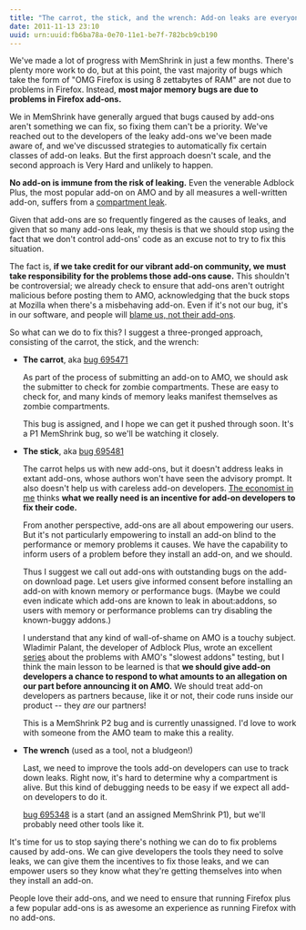 ```yaml
---
title: "The carrot, the stick, and the wrench: Add-on leaks are everyone's problem."
date: 2011-11-13 23:10
uuid: urn:uuid:fb6ba78a-0e70-11e1-be7f-782bcb9cb190
---
```


We've made a lot of progress with MemShrink in just a few months.  There's
plenty more work to do, but at this point, the vast majority of bugs which take
the form of "OMG Firefox is using 8 zettabytes of RAM" are not due to problems
in Firefox.  Instead, **most major memory bugs are due to problems in Firefox
add-ons.**

We in MemShrink have generally argued that bugs caused by add-ons aren't
something we can fix, so fixing them can't be a priority.  We've reached out to
the developers of the leaky add-ons we've been made aware of, and we've
discussed strategies to automatically fix certain classes of add-on leaks.  But
the first approach doesn't scale, and the second approach is Very Hard and
unlikely to happen.

**No add-on is immune from the risk of leaking.**  Even the venerable Adblock
Plus, the most popular add-on on AMO and by all measures a well-written add-on,
suffers from a [compartment leak][abp-leak].

Given that add-ons are so frequently fingered as the causes of leaks, and given
that so many add-ons leak, my thesis is that we should stop using the fact
that we don't control add-ons' code as an excuse not to try to fix this
situation.

The fact is, **if we take credit for our vibrant add-on community, we must take
responsibility for the problems those add-ons cause.** This shouldn't be
controversial; we already check to ensure that add-ons aren't outright
malicious before posting them to AMO, acknowledging that the buck stops at
Mozilla when there's a misbehaving add-on.  Even if it's not our bug, it's in
our software, and people will [blame us, not their add-ons][blame us].

So what can we do to fix this?  I suggest a three-pronged approach, consisting
of the carrot, the stick, and the wrench:

  * **The carrot**, aka [bug 695471][]
  
    As part of the process of submitting an add-on to AMO, we should ask the
    submitter to check for zombie compartments.  These are easy to check for,
    and many kinds of memory leaks manifest themselves as zombie compartments.

    This bug is assigned, and I hope we can get it pushed through soon.  It's a
    P1 MemShrink bug, so we'll be watching it closely.

  * **The stick**, aka [bug 695481][]
  
    The carrot helps us with new add-ons, but it doesn't address leaks in
    extant add-ons, whose authors won't have seen the advisory prompt.  It also
    doesn't help us with careless add-on developers.
    [The economist in me][economist] thinks **what we really need is an
    incentive for add-on developers to fix their code.**

    From another perspective, add-ons are all about empowering our users.  But
    it's not particularly empowering to install an add-on blind to the
    performance or memory problems it causes.  We have the capability to inform
    users of a problem before they install an add-on, and we should.

    Thus I suggest we call out add-ons with outstanding bugs on the add-on
    download page.  Let users give informed consent before installing an add-on
    with known memory or performance bugs.  (Maybe we could even indicate which
    add-ons are known to leak in about:addons, so users with memory or
    performance problems can try disabling the known-buggy addons.)

    I understand that any kind of wall-of-shame on AMO is a touchy subject.
    Wladimir Palant, the developer of Adblock Plus, wrote an excellent
    [series][abp-blog] about the problems with AMO's "slowest addons" testing,
    but I think the main lesson to be learned is that **we should give add-on
    developers a chance to respond to what amounts to an allegation on our part
    before announcing it on AMO.**  We should treat add-on developers as
    partners because, like it or not, their code runs inside our product --
    they *are* our partners!

    This is a MemShrink P2 bug and is currently unassigned.  I'd love to work
    with someone from the AMO team to make this a reality.

  * **The wrench** (used as a tool, not a bludgeon!)
  
    Last, we need to improve the tools add-on developers can use to track down
    leaks.  Right now, it's hard to determine why a compartment is alive.  But
    this kind of debugging needs to be easy if we expect all add-on developers
    to do it.

    [bug 695348][] is a start (and an assigned MemShrink P1), but we'll
    probably need other tools like it.

It's time for us to stop saying there's nothing we can do to fix problems
caused by add-ons.  We can give developers the tools they need to solve leaks,
we can give them the incentives to fix those leaks, and we can empower users so
they know what they're getting themselves into when they install an add-on.

People love their add-ons, and we need to ensure that running Firefox plus a
few popular add-ons is as awesome an experience as running Firefox with no
add-ons.

[abp-leak]: https://bugzilla.mozilla.org/show_bug.cgi?id=672111
[blame us]: http://i.imgur.com/Ftxty.jpg
[bug 695471]: https://bugzilla.mozilla.org/show_bug.cgi?id=695471
[bug 695481]: https://bugzilla.mozilla.org/show_bug.cgi?id=695481
[abp-blog]: http://adblockplus.org/blog/overview-for-mozilla-s-add-on-performance-measurements
[bug 695348]: https://bugzilla.mozilla.org/show_bug.cgi?id=695348
[economist]: http://www.youtube.com/watch?v=VVp8UGjECt4

